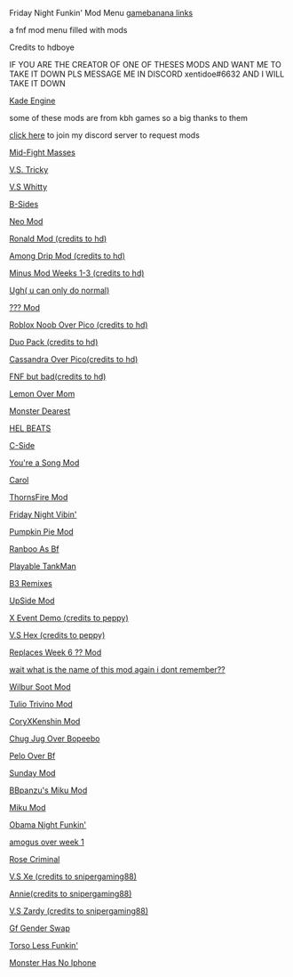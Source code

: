 Friday Night Funkin' Mod Menu          [gamebanana links](https://xentidoe.github.io/Gamebanana-links/)

a fnf mod menu filled with mods

Credits to hdboye

IF YOU ARE THE CREATOR OF ONE OF THESES MODS AND WANT ME TO TAKE IT DOWN PLS MESSAGE ME IN DISCORD xentidoe#6632 AND I WILL TAKE IT DOWN

[Kade Engine](https://hdboye.github.io/FnfModAttempt2/kade)

some of these mods are from kbh games so a big thanks to them 

[click here](https://discord.gg/hxVMcsXn) to join my discord server to request mods

[Mid-Fight Masses](https://kbhgames.com/game/friday-night-funkin-sarventes-mid-fight-masses)

[V.S. Tricky](https://kbhgames.com/game/friday-night-funkin-the-tricky-mod)

[V.S Whitty](https://kbhgames.com/game/friday-night-funkin-v-s-whitty-full-week)

[B-Sides](https://kbhgames.com/game/friday-night-funkin-b-side-remixes)

[Neo Mod](https://kbhgames.com/game/friday-night-funkin-neo)

[Ronald Mod (credits to hd)](https://hdboye.github.io/FnfModAttempt2/ronald)

[Among Drip Mod (credits to hd)](https://hdboye.github.io/FnfModAttempt/drip)

[Minus Mod Weeks 1-3 (credits to hd)](https://hdboye.github.io/FnfModAttempt/minus)

[Ugh( u can only do normal)](https://play.sites.google.com/site/unblockedgame76/friday-night-funkin-ugh-mod)

[??? Mod](https://hdboye.github.io/FnfModAttempt/mitai)

[Roblox Noob Over Pico (credits to hd)](https://hdboye.github.io/FnfModAttempt/noob)

[Duo Pack (credits to hd)](https://hdboye.github.io/FnfModAttempt/duo)

[Cassandra Over Pico(credits to hd)](https://hdboye.github.io/FnfModAttempt2/cassandra)

[FNF but bad(credits to hd)](https://hdboye.github.io/FnfModAttempt2/bad)

[Lemon Over Mom](https://hdboye.github.io/FnfModAttempt2/monster)

[Monster Dearest](https://hdboye.github.io/FnfModAttempt2/dearest)

[HEL BEATS](https://hdboye.github.io/FnfModAttempt/hellbeats)

[C-Side](https://hdboye.github.io/FnfModAttempt/cside)

[You're a Song Mod](https://hdboye.github.io/FnfModAttempt/douchebag)

[Carol](https://hdboye.github.io/FnfModAttempt/carol)

[ThornsFire Mod](https://hdboye.github.io/FnfModAttempt2/thornfire)

[Friday Night Vibin'](https://hdboye.github.io/FnfModAttempt2/vibin)

[Pumpkin Pie Mod](https://hdboye.github.io/FnfModAttempt2/pie)

[Ranboo As Bf](https://hdboye.github.io/FnfModAttempt2/ranboo)

[Playable TankMan](https://hdboye.github.io/FnfModAttempt2/tankmen)

[B3 Remixes](https://hdboye.github.io/FnfModAttempt/bthree)

[UpSide Mod](https://hdboye.github.io/FnfModAttempt/upside)

[X Event Demo (credits to peppy)](https://elpeppywall.github.io/Mods/Xchara)

[V.S Hex (credits to peppy)](https://elpeppywall.github.io/Mods/hex)

[Replaces Week 6 ?? Mod](https://hdboye.github.io/FnfModAttempt/page2/springtrap)

[wait what is the name of this mod again i dont remember??](https://hdboye.github.io/FnfModAttempt2/end)

[Wilbur Soot Mod](https://hdboye.github.io/FnfModAttempt2/soot)

[Tulio Trivino Mod](https://hdboye.github.io/FnfModAttempt2/tulio)

[CoryXKenshin Mod](https://hdboye.github.io/FnfModAttempt2/cory)

[Chug Jug Over Bopeebo](https://hdboye.github.io/FnfModAttempt2/chug)

[Pelo Over Bf](https://hdboye.github.io/FnfModAttempt2/pelones)

[Sunday Mod](https://hdboye.github.io/FnfModAttempt2/sunday)

[BBpanzu's Miku Mod](https://hdboye.github.io/FnfModAttempt2/bbmiku)

[Miku Mod](https://xentidoe.itch.io/miku-mod-full-week)

[Obama Night Funkin'](https://hdboye.github.io/FnfModAttempt/page2/obama)

[amogus over week 1](https://hdboye.github.io/FnfModAttempt2/amogus)

[Rose Criminal](https://snipergaming888.github.io/Rose-criminal/)

[V.S Xe (credits to snipergaming88)](https://snipergaming888.github.io/XE/)

[Annie(credits to snipergaming88)](https://snipergaming888.github.io/Annie/)

[V.S Zardy (credits to snipergaming88)](https://pyoyoyo152.000webhostapp.com/Foolhardy%20browser%20kade/)

[Gf Gender Swap](https://hdboye.github.io/FnfModAttempt2/boy)

[Torso Less Funkin'](https://hdboye.github.io/FnfModAttempt2/torso)

[Monster Has No Iphone](https://snipergaming888.github.io/Iphone/)
